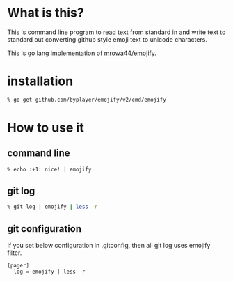 # What is this?

This is command line program to read text from standard in and write text to standard out converting github style emoji text to unicode characters.

This is go lang implementation of [mrowa44/emojify](https://github.com/mrowa44/emojify).

# installation

```bash
% go get github.com/byplayer/emojify/v2/cmd/emojify
```

# How to use it

## command line

```bash
% echo :+1: nice! | emojify
```

## git log

```bash
% git log | emojify | less -r
```

## git configuration

If you set below configuration in .gitconfig, then all git log uses emojify filter.

```
[pager]
  log = emojify | less -r
```
